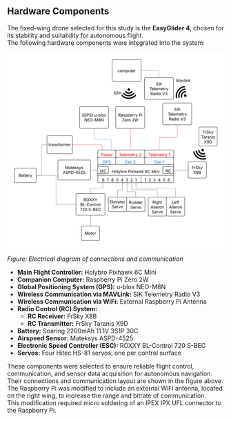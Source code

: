 ## Hardware Components

The fixed-wing drone selected for this study is the **EasyGlider 4**, chosen for its stability and suitability for autonomous flight.  
The following hardware components were integrated into the system:

![Electrical diagram of connections and communication](../../../assets/EasyGlider4/eletrical_diagram.png "Electrical diagram of connections and communication")

*Figure: Electrical diagram of connections and communication*

- **Main Flight Controller:** Holybro Pixhawk 6C Mini  
- **Companion Computer:** Raspberry Pi Zero 2W  
- **Global Positioning System (GPS):** u-blox NEO-M8N  
- **Wireless Communication via MAVLink:** SiK Telemetry Radio V3  
- **Wireless Communication via WiFi:** External Raspberry Pi Antenna  
- **Radio Control (RC) System:**
  - **RC Receiver:** FrSky X8B  
  - **RC Transmitter:** FrSky Taranis X9D  
- **Battery:** Soaring 2200mAh 11.1V 3S1P 30C  
- **Airspeed Sensor:** Mateksys ASPD-4525  
- **Electronic Speed Controller (ESC):** ROXXY BL-Control 720 S-BEC  
- **Servos:** Four Hitec HS-81 servos, one per control surface  

These components were selected to ensure reliable flight control, communication, and sensor data acquisition for autonomous navigation.  
Their connections and communication layout are shown in the figure above.  
The Raspberry Pi was modified to include an external WiFi antenna, located on the right wing, to increase the range and bitrate of communication.  
This modification required micro soldering of an IPEX IPX UFL connector to the Raspberry Pi.
